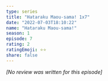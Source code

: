 ```yaml
---
type: series
title: "Hataraku Maou-sama! 1x7"
date: "2022-07-03T18:10:22"
name: "Hataraku Maou-sama!"
season: 1
episode: 7
rating: 2
ratingEmoji: ⭐️⭐️
share: false
---
```


_[No review was written for this episode]_
